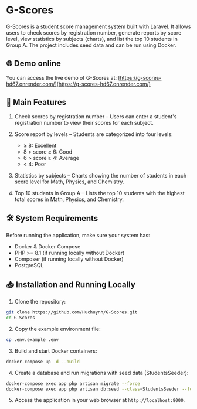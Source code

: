 # G-Scores

G-Scores is a student score management system built with Laravel. It allows users to check scores by registration number, generate reports by score level, view statistics by subjects (charts), and list the top 10 students in Group A. The project includes seed data and can be run using Docker.

## 🌐 Demo online

You can access the live demo of G-Scores at: [https://g-scores-hd67.onrender.com/](https://g-scores-hd67.onrender.com/)

## 🚀 Main Features

1. Check scores by registration number – Users can enter a student's registration number to view their scores for each subject.

2. Score report by levels – Students are categorized into four levels:

    - ≥ 8: Excellent
    - 8 > score ≥ 6: Good
    - 6 > score ≥ 4: Average
    - < 4: Poor

3. Statistics by subjects – Charts showing the number of students in each score level for Math, Physics, and Chemistry.

4. Top 10 students in Group A – Lists the top 10 students with the highest total scores in Math, Physics, and Chemistry.

## 🛠️ System Requirements

Before running the application, make sure your system has:

-   Docker & Docker Compose
-   PHP >= 8.1 (if running locally without Docker)
-   Composer (if running locally without Docker)
-   PostgreSQL

## 📥 Installation and Running Locally

1. Clone the repository:

```bash
git clone https://github.com/Huchuynh/G-Scores.git
cd G-Scores
```

2. Copy the example environment file:

```bash
cp .env.example .env
```

3. Build and start Docker containers:

```bash
docker-compose up -d --build
```

4. Create a database and run migrations with seed data (StudentsSeeder):

```bash
docker-compose exec app php artisan migrate --force
docker-compose exec app php artisan db:seed --class=StudentsSeeder --force
```

5. Access the application in your web browser at `http://localhost:8000`.
